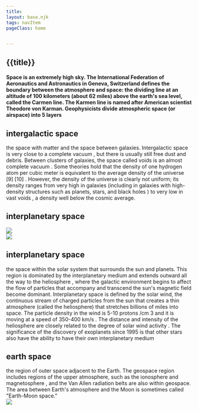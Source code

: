 ```yaml
---
title: 
layout: base.njk
tags: navItem
pageClass: home


---
```





## {{title}}
<h4>
Space is an extremely high sky. The International Federation of Aeronautics and Astronautics in Geneva, Switzerland defines the boundary between the atmosphere and space: the dividing line at an altitude of 100 kilometers (about 62 miles) above the earth's sea level, called the Carmen line. The Karmen line is named after American scientist Theodore von Karman. Geophysicists divide atmospheric space (or airspace) into 5 layers
</h4>

<section class="grid1">
<div class="layer">
<h2>intergalactic space</h2>
the space with matter and the space between galaxies. Intergalactic space is very close to a complete vacuum , but there is usually still free dust and debris. Between clusters of galaxies, the space called voids is an almost complete vacuum . Some theories hold that the density of one hydrogen atom per cubic meter is equivalent to the average density of the universe [9] [10] . However, the density of the universe is clearly not uniform; its density ranges from very high in galaxies (including in galaxies with high-density structures such as planets, stars, and black holes ) to very low in vast voids , a density well below the cosmic average.
<figure>

</figure>

## interplanetary space
</div>
<div>
<img src="/images/logo.png">
</div>
</section>
<section class="grid2">
<div class="page1">
<img src="/images/logo.png">
</div>
<div class="layers">
<h2>interplanetary space</h2>
the space within the solar system that surrounds the sun and planets. This region is dominated by the interplanetary medium and extends outward all the way to the heliosphere , where the galactic environment begins to affect the flow of particles that accompany and transcend the sun's magnetic field become dominant. Interplanetary space is defined by the solar wind, the continuous stream of charged particles from the sun that creates a thin atmosphere (called the heliosphere) that stretches billions of miles into space. The particle density in the wind is 5-10 protons /cm 3 and it is moving at a speed of 350-400 km/s  . The distance and intensity of the heliosphere are closely related to the degree of solar wind activity . The significance of the discovery of exoplanets since 1995 is that other stars also have the ability to have their own interplanetary medium
</section>
<section class="grid1">
<div class="layer">
<h2> earth space</h2>
the region of outer space adjacent to the Earth. The geospace region includes regions of the upper atmosphere, such as the ionosphere and magnetosphere , and the Van Allen radiation belts are also within geospace. The area between Earth's atmosphere and the Moon is sometimes called "Earth-Moon space."
</div>
<div class="page1">
<img src="/logo.png"> 
</div>
</section>

</body>
